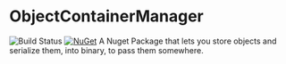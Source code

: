 # ObjectContainerManager

![Build Status](https://tclasen.visualstudio.com/_apis/public/build/definitions/66726eb3-6da4-4a4a-81a6-b47f50797e49/13/badge)
[![NuGet](https://img.shields.io/nuget/v/ObjectContainerManager.svg)](https://www.nuget.org/packages/ObjectContainerManager/)
A Nuget Package that lets you store objects and serialize them, into binary, to pass them somewhere.